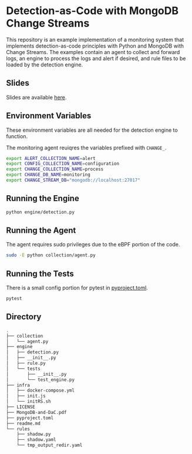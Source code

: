 # Detection-as-Code with MongoDB Change Streams
This repository is an example implementation of a monitoring system that implements detection-as-code principles with Python and MongoDB with Change Streams.
The examples contain an agent to collect and forward logs, an engine to process the logs and alert if desired, and rule files to be loaded by the detection engine.

## Slides
Slides are available [here](./MongoDB-and-DaC.pdf).

## Environment Variables

These environment variables are all needed for the detection engine to function.

The monitoring agent reuiqres the variables prefixed with `CHANGE_`.
```bash
export ALERT_COLLECTION_NAME=alert 
export CONFIG_COLLECTION_NAME=configuration
export CHANGE_COLLECTION_NAME=process
export CHANGE_DB_NAME=monitoring                      
export CHANGE_STREAM_DB="mongodb://localhost:27017"
```
## Running the Engine
```bash
python engine/detection.py
```

## Running the Agent
The agent requires sudo privileges due to the eBPF portion of the code.
```bash
sudo -E python collection/agent.py
```

## Running the Tests
There is a small config portion for pytest in [pyproject.toml](./pyproject.toml).
```bash
pytest
```
## Directory
```bash
.
├── collection
│   └── agent.py
├── engine
│   ├── detection.py
│   ├── __init__.py
│   ├── rule.py
│   └── tests
│       ├── __init__.py
│       └── test_engine.py
├── infra
│   ├── docker-compose.yml
│   ├── init.js
│   └── initRS.sh
├── LICENSE
├── MongoDB-and-DaC.pdf
├── pyproject.toml
├── readme.md
└── rules
    ├── shadow.py
    ├── shadow.yaml
    └── tmp_output_redir.yaml
```